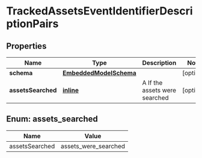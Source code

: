 
# TrackedAssetsEventIdentifierDescriptionPairs

## Properties
Name | Type | Description | Notes
------------ | ------------- | ------------- | -------------
**schema** | [**EmbeddedModelSchema**](EmbeddedModelSchema) |  |  [optional]
**assetsSearched** | [**inline**](#assetssearched) | A If the assets were searched |  [optional]


<a id="AssetsSearched"></a>
## Enum: assets_searched
Name | Value
---- | -----
assetsSearched | assets_were_searched




